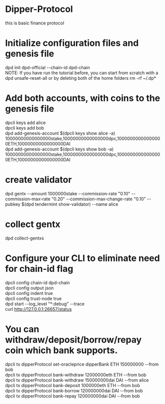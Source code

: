 # Dipper-Protocol
this is basic finance protocol


# Initialize configuration files and genesis file
dpd init dpd-official --chain-id dpd-chain\
NOTE: If you have run the tutorial before, you can start from scratch with a dpd unsafe-reset-all or by deleting both of the home folders rm -rf ~/.dp*

# Add both accounts, with coins to the genesis file
dpcli keys add alice\
dpcli keys add bob\
dpd add-genesis-account $(dpcli keys show alice -a) 10000000000000000stake,10000000000000000dpc,10000000000000000ETH,10000000000000000DAI\
dpd add-genesis-account $(dpcli keys show bob -a) 10000000000000000stake,10000000000000000dpc,10000000000000000ETH,10000000000000000DAI

# create validator
dpd gentx 
  --amount 1000000stake 
  --commission-rate "0.10" 
  --commission-max-rate "0.20" 
  --commission-max-change-rate "0.10" 
  --pubkey $(dpd tendermint show-validator) 
  --name alice

# collect gentx
dpd collect-gentxs


# Configure your CLI to eliminate need for chain-id flag
dpcli config chain-id dpd-chain\
dpcli config output json\
dpcli config indent true\
dpcli config trust-node true\
dpd start --log_level "*:debug" --trace\
curl http://127.0.0.1:26657/status

# You can withdraw/deposit/borrow/repay coin which bank supports.
dpcli tx dipperProtocol set-oracleprice dipperBank ETH 150000000 --from bob\
dpcli tx dipperProtocol bank-withdraw 12000000eth ETH --from bob\
dpcli tx dipperProtocol bank-withdraw 150000000dai DAI --from alice\
dpcli tx dipperProtocol bank-deposit 1000000eth ETH --from bob\
dpcli tx dipperProtocol bank-borrow 120000000dai DAI --from bob\
dpcli tx dipperProtocol bank-repay 120000000dai DAI --from bob
